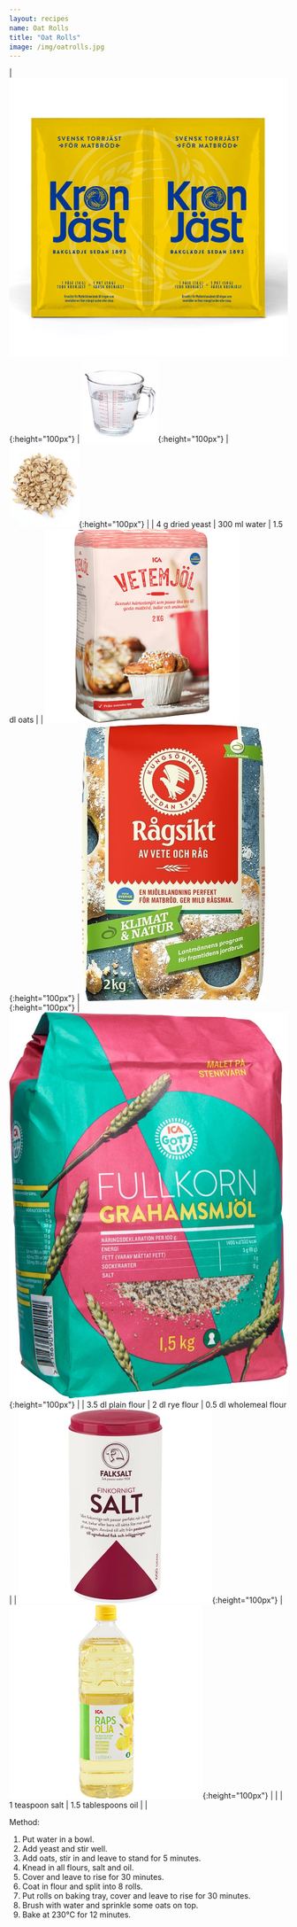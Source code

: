 ```yaml
---
layout: recipes
name: Oat Rolls
title: "Oat Rolls"
image: /img/oatrolls.jpg
---
```


| ![Yeast](/img/savouryyeast.jpg){:height="100px"} | ![Water](/img/water.jpg){:height="100px"} | ![Oats](/img/oats.jpg){:height="100px"} |
| 4 g dried yeast | 300 ml water | 1.5 dl oats |
| ![Flour](/img/flour.jpg){:height="100px"} | ![Rye flour](/img/ryeflour.jpg){:height="100px"} | ![Wholemeal flour](/img/wholemealflour.jpg){:height="100px"} |
| 3.5 dl plain flour | 2 dl rye flour | 0.5 dl wholemeal flour |
| ![Salt](/img/salt.jpg){:height="100px"} | ![Oil](/img/oil.jpg){:height="100px"} |   |
| 1 teaspoon salt | 1.5 tablespoons oil |  |

Method:
1. Put water in a bowl.
2. Add yeast and stir well.
3. Add oats, stir in and leave to stand for 5 minutes.
4. Knead in all flours, salt and oil.
5. Cover and leave to rise for 30 minutes.
6. Coat in flour and split into 8 rolls.
7. Put rolls on baking tray, cover and leave to rise for 30 minutes.
8. Brush with water and sprinkle some oats on top.
9. Bake at 230°C for 12 minutes.